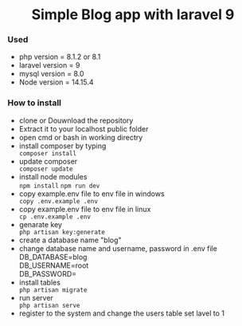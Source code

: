 <h1><center><b> Simple Blog app with laravel 9 </b></center></h1>

<h3>Used</h3>
<ul type="disc">
    <li>php version = 8.1.2 or 8.1</li>
    <li>laravel version = 9</li>
    <li>mysql version = 8.0</li>
    <li>Node version = 14.15.4</li>
</ul>

<h3>How to install</h3>

<ul type="disc">
    <li>clone or Douwnload the repository</li>
    <li>Extract it to your localhost public folder</li>
    <li>open cmd or bash in working directry</li>
    <li>install composer by typing</li>
        <code>composer install</code>
    <li>update composer</li>
        <code>composer update</code>
    <li>install node modules</li>
        <code>npm install</code>
        <code>npm run dev</code>
    <li>copy example.env file to env file in windows</li>
        <code>copy .env.example .env</code>
    <li>copy example.env file to env file in linux</li>
        <code>cp .env.example .env</code>
    <li>genarate key</li>
        <code>php artisan key:generate</code>
    <li>create a database name "blog"</li>
    <li>change database name and username, password in .env file</li>
        DB_DATABASE=blog<br>
        DB_USERNAME=root<br>
        DB_PASSWORD=
    <li>install tables</li>
        <code>php artisan migrate</code>
    <li>run server</li>
        <code>php artisan serve</code>
    <li>register to the system and change the users table set lavel to 1</li>
